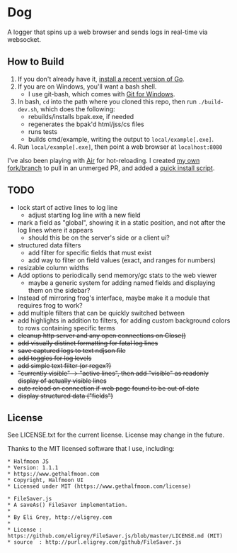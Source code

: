 # Dog

A logger that spins up a web browser and sends logs in real-time via websocket.

## How to Build

1. If you don't already have it, [install a recent version of Go](https://golang.org/doc/install).
2. If you are on Windows, you'll want a bash shell.
   - I use git-bash, which comes with [Git for Windows](https://gitforwindows.org).
3. In bash, `cd` into the path where you cloned this repo, then run `./build-dev.sh`, which does the following:
   - rebuilds/installs bpak.exe, if needed
   - regenerates the bpak'd html/jss/cs files
   - runs tests
   - builds cmd/example, writing the output to `local/example[.exe]`.
4. Run `local/example[.exe]`, then point a web browser at `localhost:8080`

I've also been playing with [Air](https://github.com/cosmtrek/air) for hot-reloading. I created [my own fork/branch](https://github.com/danbrakeley/air/tree/brakeley) to pull in an unmerged PR, and added a [quick install script](https://github.com/danbrakeley/air/blob/brakeley/brakeley-install.sh).

## TODO

- lock start of active lines to log line
  - adjust starting log line with a new field
- mark a field as "global", showing it in a static position, and not after the log lines where it appears
  - should this be on the server's side or a client ui?
- structured data filters
  - add filter for specific fields that must exist
  - add way to filter on field values (exact, and ranges for numbers)
- resizable column widths
- Add options to periodically send memory/gc stats to the web viewer
  - maybe a generic system for adding named fields and displaying them on the sidebar?
- Instead of mirroring frog's interface, maybe make it a module that requires frog to work?
- add multiple filters that can be quickly switched between
- add highlights in addition to filters, for adding custom background colors to rows containing specific terms
- ~~cleanup http server and any open connections on Close()~~
- ~~add visually distinct formatting for fatal log lines~~
- ~~save captured logs to text ndjson file~~
- ~~add toggles for log levels~~
- ~~add simple text filter (or regex?)~~
- ~~"currently visible" -> "active lines", then add "visible" as readonly display of actually visible lines~~
- ~~auto reload on connection if web page found to be out of date~~
- ~~display structured data ("fields")~~

## License

See LICENSE.txt for the current license. License may change in the future.

Thanks to the MIT licensed software that I use, including:

```text
* Halfmoon JS
* Version: 1.1.1
* https://www.gethalfmoon.com
* Copyright, Halfmoon UI
* Licensed under MIT (https://www.gethalfmoon.com/license)
```

```text
* FileSaver.js
* A saveAs() FileSaver implementation.
*
* By Eli Grey, http://eligrey.com
*
* License : https://github.com/eligrey/FileSaver.js/blob/master/LICENSE.md (MIT)
* source  : http://purl.eligrey.com/github/FileSaver.js
```
